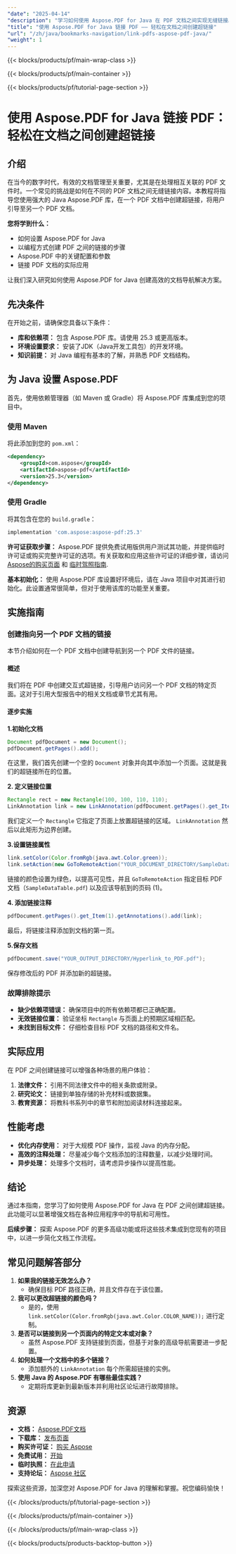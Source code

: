 ```yaml
---
"date": "2025-04-14"
"description": "学习如何使用 Aspose.PDF for Java 在 PDF 文档之间实现无缝链接。本指南涵盖设置、以编程方式创建链接以及实际应用。"
"title": "使用 Aspose.PDF for Java 链接 PDF —— 轻松在文档之间创建超链接"
"url": "/zh/java/bookmarks-navigation/link-pdfs-aspose-pdf-java/"
"weight": 1
---
```


{{< blocks/products/pf/main-wrap-class >}}

{{< blocks/products/pf/main-container >}}

{{< blocks/products/pf/tutorial-page-section >}}
# 使用 Aspose.PDF for Java 链接 PDF：轻松在文档之间创建超链接

## 介绍

在当今的数字时代，有效的文档管理至关重要，尤其是在处理相互关联的 PDF 文件时。一个常见的挑战是如何在不同的 PDF 文档之间无缝链接内容。本教程将指导您使用强大的 Java Aspose.PDF 库，在一个 PDF 文档中创建超链接，将用户引导至另一个 PDF 文档。

**您将学到什么：**
- 如何设置 Aspose.PDF for Java
- 以编程方式创建 PDF 之间的链接的步骤
- Aspose.PDF 中的关键配置和参数
- 链接 PDF 文档的实际应用

让我们深入研究如何使用 Aspose.PDF for Java 创建高效的文档导航解决方案。

## 先决条件
在开始之前，请确保您具备以下条件：

- **库和依赖项：** 包含 Aspose.PDF 库。请使用 25.3 或更高版本。
- **环境设置要求：** 安装了JDK（Java开发工具包）的开发环境。
- **知识前提：** 对 Java 编程有基本的了解，并熟悉 PDF 文档结构。

## 为 Java 设置 Aspose.PDF
首先，使用依赖管理器（如 Maven 或 Gradle）将 Aspose.PDF 库集成到您的项目中。

### 使用 Maven
将此添加到您的 `pom.xml`：

```xml
<dependency>
    <groupId>com.aspose</groupId>
    <artifactId>aspose-pdf</artifactId>
    <version>25.3</version>
</dependency>
```

### 使用 Gradle
将其包含在您的 `build.gradle`：

```gradle
implementation 'com.aspose:aspose-pdf:25.3'
```

**许可证获取步骤：** 
Aspose.PDF 提供免费试用版供用户测试其功能，并提供临时许可证或购买完整许可证的选项。有关获取和应用这些许可证的详细步骤，请访问 [Aspose的购买页面](https://purchase.aspose.com/buy) 和 [临时驾照指南](https://purchase。aspose.com/temporary-license/).

**基本初始化：**
使用 Aspose.PDF 库设置好环境后，请在 Java 项目中对其进行初始化。此设置通常很简单，但对于使用该库的功能至关重要。

## 实施指南
### 创建指向另一个 PDF 文档的链接
本节介绍如何在一个 PDF 文档中创建导航到另一个 PDF 文件的链接。

#### 概述
我们将在 PDF 中创建交互式超链接，引导用户访问另一个 PDF 文档的特定页面。这对于引用大型报告中的相关文档或章节尤其有用。

#### 逐步实施
**1.初始化文档**

```java
Document pdfDocument = new Document();
pdfDocument.getPages().add();
```

在这里，我们首先创建一个空的 `Document` 对象并向其中添加一个页面。这就是我们的超链接所在的位置。

**2. 定义链接位置**

```java
Rectangle rect = new Rectangle(100, 100, 110, 110);
LinkAnnotation link = new LinkAnnotation(pdfDocument.getPages().get_Item(1), rect);
```

我们定义一个 `Rectangle` 它指定了页面上放置超链接的区域。 `LinkAnnotation` 然后以此矩形为边界创建。

**3.设置链接属性**

```java
link.setColor(Color.fromRgb(java.awt.Color.green));
link.setAction(new GoToRemoteAction("YOUR_DOCUMENT_DIRECTORY/SampleDataTable.pdf", 1));
```

链接的颜色设置为绿色，以提高可见性，并且 `GoToRemoteAction` 指定目标 PDF 文档（`SampleDataTable.pdf`) 以及应该导航到的页码 (1)。

**4. 添加链接注释**

```java
pdfDocument.getPages().get_Item(1).getAnnotations().add(link);
```

最后，将链接注释添加到文档的第一页。

**5.保存文档**

```java
pdfDocument.save("YOUR_OUTPUT_DIRECTORY/Hyperlink_to_PDF.pdf");
```

保存修改后的 PDF 并添加新的超链接。

### 故障排除提示
- **缺少依赖项错误：** 确保项目中的所有依赖项都已正确配置。
- **无效链接位置：** 验证坐标 `Rectangle` 与页面上的预期区域相匹配。
- **未找到目标文件：** 仔细检查目标 PDF 文档的路径和文件名。

## 实际应用
在 PDF 之间创建链接可以增强各种场景的用户体验：
1. **法律文件：** 引用不同法律文件中的相关条款或附录。
2. **研究论文：** 链接到单独存储的补充材料或数据集。
3. **教育资源：** 将教科书系列中的章节和附加阅读材料连接起来。

## 性能考虑
- **优化内存使用：** 对于大规模 PDF 操作，监视 Java 的内存分配。
- **高效的注释处理：** 尽量减少每个文档添加的注释数量，以减少处理时间。
- **异步处理：** 处理多个文档时，请考虑异步操作以提高性能。

## 结论
通过本指南，您学习了如何使用 Aspose.PDF for Java 在 PDF 之间创建超链接。此功能可以显著增强文档在各种应用程序中的导航和可用性。 

**后续步骤：**
探索 Aspose.PDF 的更多高级功能或将这些技术集成到您现有的项目中，以进一步简化文档工作流程。

## 常见问题解答部分
1. **如果我的链接无效怎么办？**
   - 确保目标 PDF 路径正确，并且文件存在于该位置。
2. **我可以更改超链接的颜色吗？**
   - 是的，使用 `link.setColor(Color.fromRgb(java.awt.Color.COLOR_NAME));` 进行定制。
3. **是否可以链接到另一个页面内的特定文本或对象？**
   - 虽然 Aspose.PDF 支持链接到页面，但基于对象的高级导航需要进一步配置。
4. **如何处理一个文档中的多个链接？**
   - 添加额外的 `LinkAnnotation` 每个所需超链接的实例。
5. **使用 Java 的 Aspose.PDF 有哪些最佳实践？**
   - 定期将库更新到最新版本并利用社区论坛进行故障排除。

## 资源
- **文档：** [Aspose.PDF文档](https://reference.aspose.com/pdf/java/)
- **下载库：** [发布页面](https://releases.aspose.com/pdf/java/)
- **购买许可证：** [购买 Aspose](https://purchase.aspose.com/buy)
- **免费试用：** [开始](https://releases.aspose.com/pdf/java/)
- **临时执照：** [在此申请](https://purchase.aspose.com/temporary-license/)
- **支持论坛：** [Aspose 社区](https://forum.aspose.com/c/pdf/10)

探索这些资源，加深您对 Aspose.PDF for Java 的理解和掌握。祝您编码愉快！

{{< /blocks/products/pf/tutorial-page-section >}}

{{< /blocks/products/pf/main-container >}}

{{< /blocks/products/pf/main-wrap-class >}}

{{< blocks/products/products-backtop-button >}}